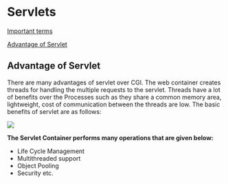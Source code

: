# Servlets
[Important terms](./TERMS.md)

[Advantage of Servlet](#advantage-of-servlet)

## Advantage of Servlet

There are many advantages of servlet over CGI. The web container creates threads for handling the multiple requests to the servlet. Threads have a lot of benefits over the Processes such as they share a common memory area, lightweight, cost of communication between the threads are low. The basic benefits of servlet are as follows:

<img src="https://www.javatpoint.com/images/servlet.JPG">

**The Servlet Container performs many operations that are given below:**

- Life Cycle Management
- Multithreaded support
- Object Pooling
- Security etc.





